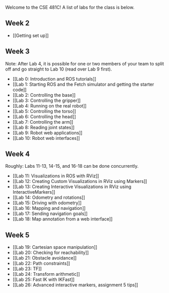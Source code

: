Welcome to the CSE 481C! A list of labs for the class is below.

## Week 2
- [[Getting set up]]

## Week 3
Note: After Lab 4, it is possible for one or two members of your team to split off and go straight to Lab 10 (read over Lab 9 first).

- [[Lab 0: Introduction and ROS tutorials]]
- [[Lab 1: Starting ROS and the Fetch simulator and getting the starter code]]
- [[Lab 2: Controlling the base]]
- [[Lab 3: Controlling the gripper]]
- [[Lab 4: Running on the real robot]]
- [[Lab 5: Controlling the torso]]
- [[Lab 6: Controlling the head]]
- [[Lab 7: Controlling the arm]]
- [[Lab 8: Reading joint states]]
- [[Lab 9: Robot web applications]]
- [[Lab 10: Robot web interfaces]]

## Week 4
Roughly: Labs 11-13, 14-15, and 16-18 can be done concurrently.
- [[Lab 11: Visualizations in ROS with RViz]]
- [[Lab 12: Creating Custom Visualizations in RViz using Markers]]
- [[Lab 13: Creating Interactive Visualizations in RViz using InteractiveMarkers]]
- [[Lab 14: Odometry and rotations]]
- [[Lab 15: Driving with odometry]]
- [[Lab 16: Mapping and navigation]]
- [[Lab 17: Sending navigation goals]]
- [[Lab 18: Map annotation from a web interface]]

## Week 5
- [[Lab 19: Cartesian space manipulation]]
- [[Lab 20: Checking for reachability]]
- [[Lab 21: Obstacle avoidance]]
- [[Lab 22: Path constraints]]
- [[Lab 23: TF]]
- [[Lab 24: Transform arithmetic]]
- [[Lab 25: Fast IK with IKFast]]
- [[Lab 26: Advanced interactive markers, assignment 5 tips]]